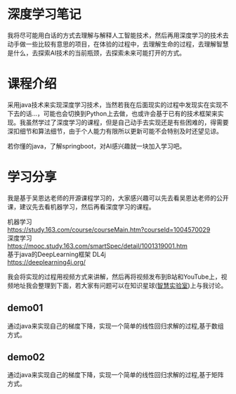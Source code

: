 # 深度学习笔记
我将尽可能用白话的方式去理解与解释人工智能技术，然后再用深度学习的技术去动手做一些比较有意思的项目，在体验的过程中，去理解生命的过程，去理解智慧是什么，去探索AI技术的当前瓶颈，去探索未来可能打开的方式。

# 课程介绍
采用java技术来实现深度学习技术，当然若我在后面现实的过程中发现实在实现不下去的话...，可能也会切换到Python上去做，也或许会基于已有的技术框架来实现。我虽然学过了深度学习的课程，但是自己动手去实现还是有些困难的，得需要深扣细节和算法细节，由于个人能力有限所以更新可能不会特别及时还望见谅。

若你懂的java，了解springboot，对AI感兴趣就一块加入学习吧。

# 学习分享

我是基于吴恩达老师的开源课程学习的，大家感兴趣可以先去看吴恩达老师的公开课，建议先去看机器学习，然后再看深度学习的课程。   

机器学习  
https://study.163.com/course/courseMain.htm?courseId=1004570029   
深度学习   
https://mooc.study.163.com/smartSpec/detail/1001319001.htm  
基于java的DeepLearning框架 DL4j  
https://deeplearning4j.org/   

我会将实现的过程用视频方式来讲解，然后再将视频发布到B站和YouTube上，视频地址我会整理到下面，若大家有问题可以在知识星球([智慧实验室](images/discuss.jpg))上与我讨论。


## demo01
通过java来实现自己的梯度下降，实现一个简单的线性回归求解的过程,基于数组方式。

## demo02
通过java来实现自己的梯度下降，实现一个简单的线性回归求解的过程,基于矩阵方式。





